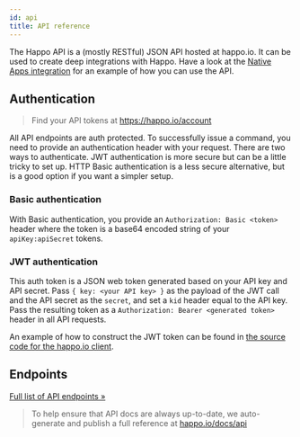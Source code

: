```yaml
---
id: api
title: API reference
---
```


The Happo API is a (mostly RESTful) JSON API hosted at happo.io. It can be used
to create deep integrations with Happo. Have a look at the
[Native Apps integration](native.md) for an example of how you can use the API.

## Authentication

> Find your API tokens at https://happo.io/account

All API endpoints are auth protected. To successfully issue a command, you need
to provide an authentication header with your request. There are two ways to
authenticate. JWT authentication is more secure but can be a little tricky to
set up. HTTP Basic authentication is a less secure alternative, but is a good
option if you want a simpler setup.

### Basic authentication

With Basic authentication, you provide an `Authorization: Basic <token>` header
where the token is a base64 encoded string of your `apiKey:apiSecret` tokens.

### JWT authentication

This auth token is a JSON web token generated based on your API key and API
secret. Pass `{ key: <your API key> }` as the payload of the JWT call and the
API secret as the `secret`, and set a `kid` header equal to the API key. Pass
the resulting token as a `Authorization: Bearer <generated token>` header in all
API requests.

An example of how to construct the JWT token can be found in
[the source code for the happo.io client](https://github.com/happo/happo.io/blob/fc8cece91d811d/src/makeRequest.js#L5).

## Endpoints

[Full list of API endpoints »](https://happo.io/docs/api#endpoints)

> To help ensure that API docs are always up-to-date, we auto-generate and
> publish a full reference at
> [happo.io/docs/api](https://happo.io/docs/api#endpoints)
